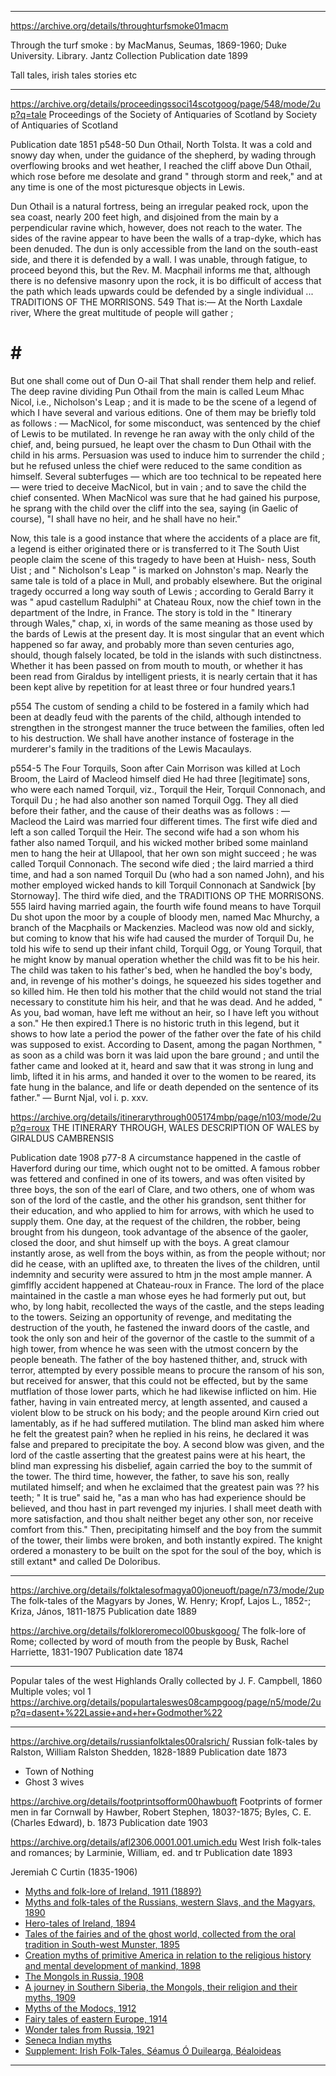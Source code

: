 
----
https://archive.org/details/throughturfsmoke01macm

Through the turf smoke :
by MacManus, Seumas, 1869-1960; Duke University. Library. Jantz Collection
Publication date 1899

Tall tales, irish tales stories etc

----
https://archive.org/details/proceedingssoci14scotgoog/page/548/mode/2up?q=tale
Proceedings of the Society of Antiquaries of Scotland
by Society of Antiquaries of Scotland

Publication date 1851
p548-50
Dun Othail, North Tolsta.
It was a cold and snowy day when, under the guidance of the shepherd, by wading through overflowing brooks and wet heather, I reached the cliff above Dun Othail, which rose before me desolate and grand " through storm and reek," and at any time is one of the most picturesque objects in Lewis.

Dun Othail is a natural fortress, being an irregular peaked rock, upon the sea coast, nearly 200 feet high, and disjoined from the main by a perpendicular ravine which, however, does not reach to the water. The sides of the ravine appear to have been the walls of a trap-dyke, which has been denuded. The dun is only accessible from the land on the south-east side, and there it is defended by a wall. I was unable, through fatigue, to proceed beyond this, but the Rev. M. Macphail informs me that, although there is no defensive masonry upon the rock, it is bo difficult of access that the path which leads upwards could be defended by a single individual
...
TRADITIONS OF THE MORRISONS. 549
That is:—
At the North Laxdale river,
Where the great multitude of people will gather ;
# # #
But one shall come out of Dun O-ail That shall render them help and relief.
The deep ravine dividing Pun Othail from the main is called Leum Mhac Nicol, i.e., Nicholson's Leap ; and it is made to be the scene of a legend of which I have several and various editions. One of them may be briefly told as follows : — MacNicol, for some misconduct, was sentenced by the chief of Lewis to be mutilated. In revenge he ran away with the only child of the chief, and, being pursued, he leapt over the chasm to Dun Othail with the child in his arms. Persuasion was used to induce him to surrender the child ; but he refused unless the chief were reduced to the same condition as himself. Several subterfuges — which are too technical to be repeated here — were tried to deceive MacNicol, but in vain ; and to save the child the chief consented. When MacNicol was sure that he had gained his purpose, he sprang with the child over the cliff into the sea, saying (in Gaelic of course), "I shall have no heir, and he shall have no heir."

Now, this tale is a good instance that where the accidents of a place are fit, a legend is either originated there or is transferred to it The South Uist people claim the scene of this tragedy to have been at Huish- ness, South Uist ; and " Nicholson's Leap " is marked on Johnston's map. Nearly the same tale is told of a place in Mull, and probably elsewhere. But the original tragedy occurred a long way south of Lewis ; according to Gerald Barry it was " apud castellum Radulphi" at Chateau Roux, now the chief town in the department of the Indre, in France. The story is told in the " Itinerary through Wales," chap, xi, in words of the same meaning as those used by the bards of Lewis at the present day. It is most singular that an event which happened so far away, and probably more than seven centuries ago, should, though falsely located, be told in the islands with such distinctness. Whether it has been passed on from mouth to mouth, or whether it has been read from Giraldus by intelligent priests, it is nearly certain that it has been kept alive by repetition for at least three or four hundred years.1

p554
 The custom of sending a child to be fostered in a family which had been at deadly feud with the parents of the child, although intended to strengthen in the strongest manner the truce between the families, often led to his destruction. We shall have another instance of fosterage in the murderer's family in the traditions of the Lewis Macaulays.

 p554-5
 The Four Torquils,
Soon after Cain Morrison was killed at Loch Broom, the Laird of Macleod himself died He had three [legitimate] sons, who were each named Torquil, viz., Torquil the Heir, Torquil Connonach, and Torquil Du ; he had also another son named Torquil Ogg. They all died before their father, and the cause of their deaths was as follows : —
Macleod the Laird was married four different times. The first wife died and left a son called Torquil the Heir. The second wife had a son whom his father also named Torquil, and his wicked mother bribed some mainland men to hang the heir at Ullapool, that her own son might succeed ; he was called Torquil Connonach. The second wife died ; the laird married a third time, and had a son named Torquil Du (who had a son named John), and his mother employed wicked hands to kill Torquil Connonach at Sandwick [by Stornoway].   The third wife died, and the TRADITIONS OP THE MORRISONS. 555
laird having married again, the fourth wife found means to have Torquil Du shot upon the moor by a couple of bloody men, named Mac Mhurchy, a branch of the Macphails or Mackenzies.
Macleod was now old and sickly, but coming to know that his wife had caused the murder of Torquil Du, he told his wife to send up their infant child, Torquil Ogg, or Young Torquil, that he might know by manual operation whether the child was fit to be his heir. The child was taken to his father's bed, when he handled the boy's body, and, in revenge of his mother's doings, he squeezed his sides together and so killed him. He then told his mother that the child would not stand the trial necessary to constitute him his heir, and that he was dead. And he added, " As you, bad woman, have left me without an heir, so I have left you without a son."   He then expired.1
There is no historic truth in this legend, but it shows to how late a period the power of the father over the fate of his child was supposed to exist. According to Dasent, among the pagan Northmen, " as soon as a child was born it was laid upon the bare ground ; and until the father came and looked at it, heard and saw that it was strong in lung and limb, lifted it in his arms, and handed it over to the women to be reared, its fate hung in the balance, and life or death depended on the sentence of its father." — Burnt Njal, vol i. p. xxv.

https://archive.org/details/itinerarythrough005174mbp/page/n103/mode/2up?q=roux
THE ITINERARY THROUGH, WALES DESCRIPTION OF WALES
by GIRALDUS CAMBRENSIS

Publication date 1908
p77-8
A circumstance happened in the castle of Haverford during our time, which ought not to be omitted. A famous robber was fettered and confined in one of its towers, and was often visited by three boys, the son of the earl of Clare, and two others, one of whom was son of the lord of the castle, and the other his grandson, sent thither for their education, and who applied to him for arrows, with which he used to supply them. One day, at the request of the children, the robber, being brought from his dungeon, took advantage of the absence of the gaoler, closed the door, and shut himself up with the boys. A great clamour instantly arose, as well from the boys within, as from the people without; nor did he cease, with an uplifted axe, to threaten the lives of the children, until indemnity and security were assured to htm jn the most ample manner. A gimflfly accident happened at Chateau-roux in France. The lord of the  place maintained in the castle a man whose eyes he had formerly put out, but who, by long habit, recollected the ways of the castle, and the steps leading to the towers. Seizing an opportunity of revenge, and meditating the destruction of the youth, he fastened the inward doors of the castle, and took the only son and heir of the governor of the castle to the summit of a high tower, from whence he was seen with the utmost concern by the people beneath. The father of the boy hastened thither, and, struck with terror, attempted by every possible means to procure the ransom of his son, but received for answer, that this could not be effected, but by the same mutflation of those lower parts, which he had likewise inflicted on him. Hie father, having in vain entreated mercy, at length assented, and caused a violent blow to be struck on his body; and the people around Kirn cried out lamentably, as if he had suffered mutilation. The blind man asked him where he felt the greatest pain? when he replied in his reins, he declared it was false and prepared to precipitate the boy. A second blow was given, and the lord of the castle asserting that the greatest pains were at his heart, the blind man expressing his disbelief, again carried the boy to the summit of the tower. The third time, however, the father, to save his son, really mutilated himself; and when he exclaimed that the greatest pain was ?? his teeth; " It is true" said he, "as a man who has had experience should be believed, and thou hast in part revenged my injuries. I shall meet death with more satisfaction, and thou shalt neither beget any other son, nor receive comfort from this." Then, precipitating himself and the boy from the summit of the tower, their limbs were broken, and both instantly expired. The knight ordered a monastery to be built on the spot for the soul of the boy, which is still extant* and called De Doloribus.

---

https://archive.org/details/folktalesofmagya00joneuoft/page/n73/mode/2up
The folk-tales of the Magyars
by Jones, W. Henry; Kropf, Lajos L., 1852-; Kriza, János, 1811-1875
Publication date 1889


https://archive.org/details/folkloreromecol00buskgoog/
The folk-lore of Rome; collected by word of mouth from the people
by Busk, Rachel Harriette, 1831-1907
Publication date 1874


---

Popular tales of the west Highlands
Orally collected by J. F. Campbell, 1860
Multiple voles; vol 1 https://archive.org/details/populartaleswes08campgoog/page/n5/mode/2up?q=dasent+%22Lassie+and+her+Godmother%22

---

https://archive.org/details/russianfolktales00ralsrich/
Russian folk-tales
by Ralston, William Ralston Shedden, 1828-1889
Publication date 1873

- Town of Nothing
- Ghost 3 wives


https://archive.org/details/footprintsofform00hawbuoft
Footprints of former men in far Cornwall
by Hawber, Robert Stephen, 1803?-1875; Byles, C. E. (Charles Edward), b. 1873
Publication date 1903


https://archive.org/details/afl2306.0001.001.umich.edu
West Irish folk-tales and romances;
by Larminie, William, ed. and tr
Publication date 1893

Jeremiah C Curtin (1835-1906)

- [Myths and folk-lore of Ireland, 1911 (1889?)](https://archive.org/details/mythsfolkloreofi00curtiala)
- [Myths and folk-tales of the Russians, western Slavs, and the Magyars, 1890](https://archive.org/details/mythsfolktalesof00curt)
- [Hero-tales of Ireland, 1894](https://archive.org/details/herotalesirelan00curtgoog)
- [Tales of the fairies and of the ghost world, collected from the oral tradition in South-west Munster, 1895](https://archive.org/details/cu31924029910563/)
- [Creation myths of primitive America in relation to the religious history and mental development of mankind, 1898](https://archive.org/details/creationmythsofp00curt)
- [The Mongols in Russia, 1908](https://archive.org/details/mongolsinrussia02curtgoog)
- [A journey in Southern Siberia, the Mongols, their religion and their myths, 1909](https://archive.org/details/cu31924028465320)
- [Myths of the Modocs, 1912](https://archive.org/details/mythsofmodocs00curtrich)
- [Fairy tales of eastern Europe, 1914](https://archive.org/details/cu31924028083479)
- [Wonder tales from Russia, 1921](https://archive.org/details/wondertalesfromr00curt)
- [Seneca Indian myths](https://archive.org/details/senecaindian00curtrich)
- [Supplement: Irish Folk-Tales, Séamus Ó Duilearga, Béaloideas](https://www.jstor.org/stable/20522051)

-----

